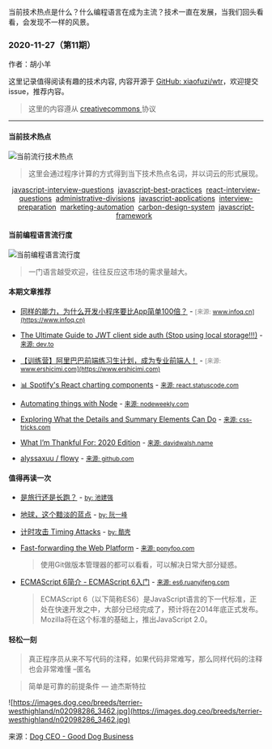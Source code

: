 
  当前技术热点是什么？什么编程语言在成为主流？技术一直在发展，当我们回头看看，会发现不一样的风景。

  ### 2020-11-27（第11期）
  
  作者：胡小羊
  
  这里记录值得阅读有趣的技术内容, 内容开源于 [GitHub: xiaofuzi/wtr](https://github.com/xiaofuzi/wtr)，欢迎提交 issue，推荐内容。
  
  > 这里的内容遵从 [creativecommons ](https://creativecommons.org/licenses/by/2.0/legalcode) 协议
  
  <hr>

  
  #### 当前技术热点
![当前流行技术热点](http://hexo-blog.yangxiaofu.com/wtr/assets/hotWords/2020-11-27.png)
> 这里会通过程序计算的方式得到当下技术热点名词，并以词云的形式展现。
<div style='text-align: center'><a _blank='target' href='https://github.com/topics/javascript-interview-questions'>javascript-interview-questions</a>&nbsp;&nbsp;<a _blank='target' href='https://github.com/topics/javascript-best-practices'>javascript-best-practices</a>&nbsp;&nbsp;<a _blank='target' href='https://github.com/topics/react-interview-questions'>react-interview-questions</a>&nbsp;&nbsp;<a _blank='target' href='https://github.com/topics/administrative-divisions'>administrative-divisions</a>&nbsp;&nbsp;<a _blank='target' href='https://github.com/topics/javascript-applications'>javascript-applications</a>&nbsp;&nbsp;<a _blank='target' href='https://github.com/topics/interview-preparation'>interview-preparation</a>&nbsp;&nbsp;<a _blank='target' href='https://github.com/topics/marketing-automation'>marketing-automation</a>&nbsp;&nbsp;<a _blank='target' href='https://github.com/topics/carbon-design-system'>carbon-design-system</a>&nbsp;&nbsp;<a _blank='target' href='https://github.com/topics/javascript-framework'>javascript-framework</a>&nbsp;&nbsp;</div>

#### 当前编程语言流行度
![当前编程语言流行度](http://hexo-blog.yangxiaofu.com/wtr/assets/program_lang/2020-11-27.png)
> 一门语言越受欢迎，往往反应这市场的需求量越大。
#### 本期文章推荐
* [同样的能力，为什么开发小程序要比App简单100倍？](https://www.infoq.cn/article/5axdRa5qBOBZC6LBKZmm) - <span style="font-size: 12px;color: gray;">[来源: www.infoq.cn](https://www.infoq.cn)</span>

* [The Ultimate Guide to JWT client side auth (Stop using local storage!!!)](https://dev.to/bahdcoder/the-ultimate-guide-to-jwt-client-side-auth-stop-using-local-storage-3an9) - <span style="font-size: 12px;color: gray;">[来源: dev.to](https://dev.to)</span>

* [【训练营】阿里巴巴前端练习生计划，成为专业前端人！](https://www.ershicimi.com/p/8ce6920c6783759a67f0a6da77132cab) - <span style="font-size: 12px;color: gray;">[来源: www.ershicimi.com](https://www.ershicimi.com)</span>

* [📊 Spotify's React charting components](https://react.statuscode.com/issues/216) - <span style="font-size: 12px;color: gray;">[来源: react.statuscode.com](https://react.statuscode.com)</span>

* [Automating things with Node](https://nodeweekly.com/issues/366) - <span style="font-size: 12px;color: gray;">[来源: nodeweekly.com](https://nodeweekly.com)</span>

* [Exploring What the Details and Summary Elements Can Do](https://css-tricks.com/exploring-what-the-details-and-summary-elements-can-do/) - <span style="font-size: 12px;color: gray;">[来源: css-tricks.com](https://css-tricks.com)</span>

* [What I’m Thankful For: 2020 Edition](https://davidwalsh.name/thankful-2020) - <span style="font-size: 12px;color: gray;">[来源: davidwalsh.name](https://davidwalsh.name)</span>

* [ alyssaxuu / flowy](https://github.com/alyssaxuu/flowy) - <span style="font-size: 12px;color: gray;">[来源: github.com](https://github.com)</span>



#### 值得再读一次
* [是旅行还是长跑？](http://macshuo.com/?p=608) - <span style="font-size: 12px;color: gray;">[by: 池建强](https://macshuo.com)</span>
    
* [地球，这个黯淡的蓝点](http://www.ruanyifeng.com/blog/2008/06/pale_blue_dot.html) - <span style="font-size: 12px;color: gray;">[by: 阮一峰](https://www.ruanyifeng.com)</span>
    
* [计时攻击 Timing Attacks](https://coolshell.cn/articles/21003.html) - <span style="font-size: 12px;color: gray;">[by: 酷壳](https://coolshell.cn)</span>
    
* [Fast-forwarding the Web Platform](http://ponyfoo.com/articles/fast-forwarding-the-web-platform) - <span style="font-size: 12px;color: gray;">[来源: ponyfoo.com](https://ponyfoo.com)</span>
    > 使用Git做版本管理器的都可以看看，可以解决日常大部分疑惑。
* [ECMAScript 6简介 - ECMAScript 6入门](http://es6.ruanyifeng.com/#docs/intro) - <span style="font-size: 12px;color: gray;">[来源: es6.ruanyifeng.com](https://es6.ruanyifeng.com)</span>
    > ECMAScript 6（以下简称ES6）是JavaScript语言的下一代标准，正处在快速开发之中，大部分已经完成了，预计将在2014年底正式发布。Mozilla将在这个标准的基础上，推出JavaScript 2.0。

#### 轻松一刻

> 真正程序员从来不写代码的注释，如果代码非常难写，那么同样代码的注释也会非常难懂 –匿名

> 简单是可靠的前提条件 — 迪杰斯特拉

![https://images.dog.ceo/breeds/terrier-westhighland/n02098286_3462.jpg](https://images.dog.ceo/breeds/terrier-westhighland/n02098286_3462.jpg)

来源：[Dog CEO - Good Dog Business](https://dog.ceo/)
    
